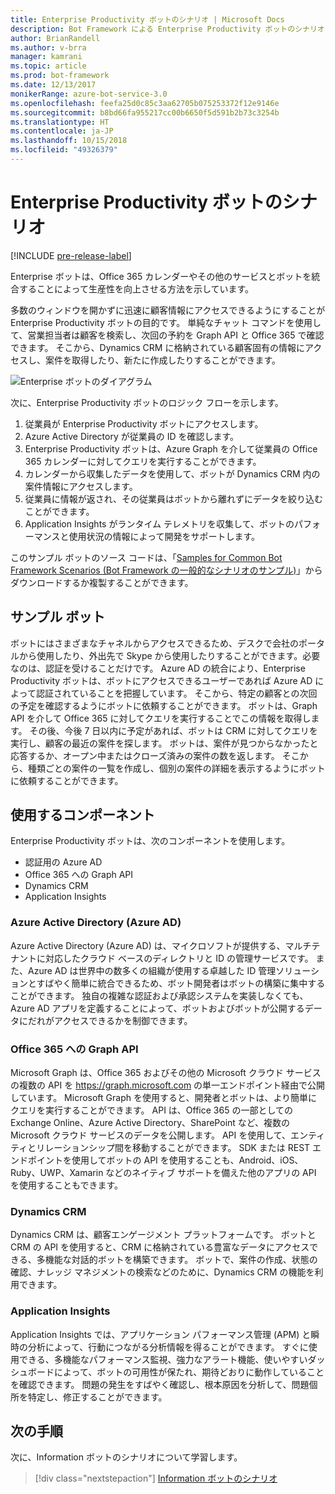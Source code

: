 ```yaml
---
title: Enterprise Productivity ボットのシナリオ | Microsoft Docs
description: Bot Framework による Enterprise Productivity ボットのシナリオについて説明します。
author: BrianRandell
ms.author: v-brra
manager: kamrani
ms.topic: article
ms.prod: bot-framework
ms.date: 12/13/2017
monikerRange: azure-bot-service-3.0
ms.openlocfilehash: feefa25d0c85c3aa62705b075253372f12e9146e
ms.sourcegitcommit: b8bd66fa955217cc00b6650f5d591b2b73c3254b
ms.translationtype: HT
ms.contentlocale: ja-JP
ms.lasthandoff: 10/15/2018
ms.locfileid: "49326379"
---
```

# <a name="enterprise-productivity-bot-scenario"></a>Enterprise Productivity ボットのシナリオ

[!INCLUDE [pre-release-label](includes/pre-release-label-v3.md)]

Enterprise ボットは、Office 365 カレンダーやその他のサービスとボットを統合することによって生産性を向上させる方法を示しています。

多数のウィンドウを開かずに迅速に顧客情報にアクセスできるようにすることが Enterprise Productivity ボットの目的です。 単純なチャット コマンドを使用して、営業担当者は顧客を検索し、次回の予約を Graph API と Office 365 で確認できます。 そこから、Dynamics CRM に格納されている顧客固有の情報にアクセスし、案件を取得したり、新たに作成したりすることができます。

![Enterprise ボットのダイアグラム](~/media/scenarios/bot-service-scenario-enterprise-bot.png)

次に、Enterprise Productivity ボットのロジック フローを示します。

1. 従業員が Enterprise Productivity ボットにアクセスします。
2. Azure Active Directory が従業員の ID を確認します。
3. Enterprise Productivity ボットは、Azure Graph を介して従業員の Office 365 カレンダーに対してクエリを実行することができます。
4. カレンダーから収集したデータを使用して、ボットが Dynamics CRM 内の案件情報にアクセスします。
5. 従業員に情報が返され、その従業員はボットから離れずにデータを絞り込むことができます。
6. Application Insights がランタイム テレメトリを収集して、ボットのパフォーマンスと使用状況の情報によって開発をサポートします。

このサンプル ボットのソース コードは、「[Samples for Common Bot Framework Scenarios (Bot Framework の一般的なシナリオのサンプル)](https://aka.ms/bot/scenarios)」からダウンロードするか複製することができます。

## <a name="sample-bot"></a>サンプル ボット
ボットにはさまざまなチャネルからアクセスできるため、デスクで会社のポータルから使用したり、外出先で Skype から使用したりすることができます。必要なのは、認証を受けることだけです。 Azure AD の統合により、Enterprise Productivity ボットは、ボットにアクセスできるユーザーであれば Azure AD によって認証されていることを把握しています。 そこから、特定の顧客との次回の予定を確認するようにボットに依頼することができます。 ボットは、Graph API を介して Office 365 に対してクエリを実行することでこの情報を取得します。 その後、今後 7 日以内に予定があれば、ボットは CRM に対してクエリを実行し、顧客の最近の案件を探します。 ボットは、案件が見つからなかったと応答するか、オープン中またはクローズ済みの案件の数を返します。 そこから、種類ごとの案件の一覧を作成し、個別の案件の詳細を表示するようにボットに依頼することができます。

## <a name="components-youll-use"></a>使用するコンポーネント
Enterprise Productivity ボットは、次のコンポーネントを使用します。
-   認証用の Azure AD
-   Office 365 への Graph API
-   Dynamics CRM
-   Application Insights

### <a name="azure-active-directory-azure-ad"></a>Azure Active Directory (Azure AD)
Azure Active Directory (Azure AD) は、マイクロソフトが提供する、マルチテナントに対応したクラウド ベースのディレクトリと ID の管理サービスです。 また、Azure AD は世界中の数多くの組織が使用する卓越した ID 管理ソリューションとすばやく簡単に統合できるため、ボット開発者はボットの構築に集中することができます。 独自の複雑な認証および承認システムを実装しなくても、Azure AD アプリを定義することによって、ボットおよびボットが公開するデータにだれがアクセスできるかを制御できます。

### <a name="graph-api-to-office-365"></a>Office 365 への Graph API
Microsoft Graph は、Office 365 およびその他の Microsoft クラウド サービスの複数の API を https://graph.microsoft.com の単一エンドポイント経由で公開しています。 Microsoft Graph を使用すると、開発者とボットは、より簡単にクエリを実行することができます。 API は、Office 365 の一部としての Exchange Online、Azure Active Directory、SharePoint など、複数の Microsoft クラウド サービスのデータを公開します。 API を使用して、エンティティとリレーションシップ間を移動することができます。 SDK または REST エンドポイントを使用してボットの API を使用することも、Android、iOS、Ruby、UWP、Xamarin などのネイティブ サポートを備えた他のアプリの API を使用することもできます。

### <a name="dynamics-crm"></a>Dynamics CRM
Dynamics CRM は、顧客エンゲージメント プラットフォームです。 ボットと CRM の API を使用すると、CRM に格納されている豊富なデータにアクセスできる、多機能な対話的ボットを構築できます。 ボットで、案件の作成、状態の確認、ナレッジ マネジメントの検索などのために、Dynamics CRM の機能を利用できます。

### <a name="application-insights"></a>Application Insights
Application Insights では、アプリケーション パフォーマンス管理 (APM) と瞬時の分析によって、行動につながる分析情報を得ることができます。 すぐに使用できる、多機能なパフォーマンス監視、強力なアラート機能、使いやすいダッシュボードによって、ボットの可用性が保たれ、期待どおりに動作していることを確認できます。 問題の発生をすばやく確認し、根本原因を分析して、問題個所を特定し、修正することができます。

## <a name="next-steps"></a>次の手順
次に、Information ボットのシナリオについて学習します。

> [!div class="nextstepaction"]
> [Information ボットのシナリオ](bot-service-scenario-informational.md)
